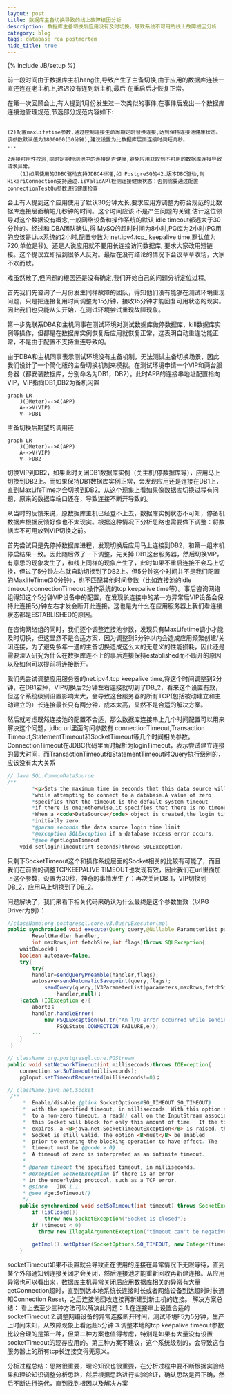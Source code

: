 ```yaml
---
layout: post
title: 数据库主备切换导致的线上故障根因分析
description: 数据库主备切换后应用没有及时切换，导致系统不可用的线上故障根因分析
category: blog
tags: database rca postmortem
hide_title: true
---
```

{% include JB/setup %}
      

前一段时间由于数据库主机hang住,导致产生了主备切换,由于应用的数据库连接一直还连在老主机上,迟迟没有连到新主机,最后  在重启后才恢复正常。      

在第一次回顾会上,有人提到1月份发生过一次类似的事件,在事件后发出一个数据库连接池管理规范,节选部分规范内容如下:

```
       
(2)配置maxLifetime参数,通过控制连接生命周期定时替换连接,达到保持连接池健康状态。该参数默认值为1800000(30分钟),建议设置为比数据库层面连接时间短几秒。                                                             
...

2连接可用性校验,同时定期检测池中的连接是否健康,避免应用获取到不可用的数据库连接导致请求异常。  
    (1)如果使用的JDBC驱动支持JDBC4标准,如 PostgreSQ的42.版本DBC驱动,则 HikariConnection支持通过.isValidAPl检测连接健康状态：否则需要通过配置 connectionTestQu参数进行健康检查
```

会上有人提到这个应用使用了默认30分钟太长,要求应用方调整为符合规范的比数据库连接层面稍短几秒钟的时间。这个时间应该 不是产生问题的关键,估计这位领导对这个数据没有概念,一般网络设备和操作系统的默认 idle timeout都远大于30分钟的。经过和 DBA团队确认,得 MySQ的超时时间为8小时,PG库为2小时(PG用的应该是Liux系统的2小时,配置参数为  net.ipv4.tcp_ keepalive time,默认值为720,单位是秒)。还是人说应用就不要用长连接访问数据库, 要求大家改用短链接。这个提议立即招到很多人反对。最后在没有结论的情况下会议草草收场，大家不欢而散。

戏虽然散了,但问题的根因还是没有确定,我们开始自己的问题分析定位过程。

首先我们先咨询了一月份发生同样故障的团队，得知他们没有能够在测试环境重现问题，只是把连接复用时间调整为15分钟，接收15分钟才能回复可用状态的现实。因此我们也只能从头开始，在测试环境尝试重现故障现象。

第一步先联系DBA和主机同事在测试环境对测试数据库做停数据库，kill数据库实例等操作，但都是在数据库实例恢复后应用就恢复正常，这表明自动重连功能正常，不是由于配置不支持重连导致的。

由于DBA和主机同事表示测试环境没有主备机制，无法测试主备切换场景，因此我们设计了一个简化版的主备切换机制来模拟。在测试环境申请一个VIP和两台服务器（都安装数据库，分别命名为DB1，DB2）。此时APP的连接串地址配置指向VIP，VIP指向DB1,DB2为备机闲置

```mermaid
graph LR
    J(JMeter)-->A(APP)
    A-->V(VIP)
    V-->DB1
```

主备切换后期望的调用链

```mermaid
graph LR
    J(JMeter)-->A(APP)
    A-->V(VIP)
    V-->DB2
```

切换VIP到DB2，如果此时关闭DB1数据库实例（关主机/停数据库等），应用马上切换到DB2上。而如果保持DB1数据库实例正常，会发现应用还是连接在DB1上，直到MaxLifeTime才会切换到DB2。从这个现象上看如果像数据库切换过程有问题，原来的数据库端口还在，导致连接不断开导致的。

从当时的反馈来说，原数据库主机已经登不上去，数据库实例状态不可知，停备机数据库根据反馈好像也不太现实。根据这种情况下分析思路也需要做下调整：将数据库不可用放到VIP切换之前。

首先尝试只是先停掉数据库进程，发现切换后应用马上连接到DB2，和第一组本机停启结果一致。因此随后做了一下调整，先关掉
DB1这台服务器，然后切换VIP，有意思的现象发生了，和线上同样的现象产生了，此时如果不重启连接不会马上切换，但过了5分钟左右就自动切换到了DB2上。但5分钟这个时间并不是我们配置的MaxlifeTime(30分钟），也不匹配其他时间参数（比如连接池的idle timeout,connectionTimeout,操作系统的tcp keepalive time等）。事后咨询网络组得知这个5分钟VIP设备中的配置，在发现长连接中的某一方异常后VIP设备会保持此连接5分钟左右才发会断开此连接。这也是为什么在应用服务器上我们看连接状态都是ESTABLISHED的原因。

在咨询网络组的同时，我们逐个调整连接池参数，发现只有MaxLifetime调小才能及时切换，但这显然不是合适方案，因为调整到5分钟以内会造成应用频繁创建/关闭连接，为了避免多年一遇的主备切换造成这么大的无意义的性能损耗，因此还是需要深入研究为什么在数据库连不上的事后连接保持established而不断开的原因以及如何可以提前将连接断开。

我们先尝试调整应用服务器的net.ipv4.tcp keepalive time,将这个时间调整到2分钟，在DB1宕掉，VIP切换后2分钟左右连接就切到了DB_2，看来这个设置有效，但这个系统级别设置影响太大，会导致这台服务器的所有TCP(包括被动建立和主动建立的）长连接最长只有两分钟，成本太高，显然不是合适的解决方案。

然后就考虑既然连接池的配置不合适，那么数据库连接串上几个时间配置可以用来解决这个问题，jdbc url里面时间参数有
connectionTimeout,Transaction Timeout,StatementTimeout和SocketTimeout等几个时间相关参数。ConnectionTimeout在JDBC代码里面时解析为loginTimeout，表示尝试建立连接的最大时间，而TransactionTimeout和StatementTimeout时Query执行级别的，应该没有太大关系

```java
// Java.SQL.CommonDataSource
/**
        *<p>Sets the maximum time in seconds that this data source will wait
        *while attempting to connect to a database.A value of zero
        *specifies that the timeout is the default system timeout
        *if there is one;otherwise,it specifies that there is no timeout.
        *When a <code>DataSource</code> object is created,the login timeout is
        *initially zero.
        *@param seconds the data source login time limit
        *@exception SQLException if a database access error occurs.
        *@see #getLoginTimeout
    void setloginTimeout(int seconds)throws SQLException;
```

只剩下SocketTimeout这个和操作系统层面的Socket相关的比较有可能了，而且我们在前面的调整TCPKEEPALIVE TIMEOUT也发现有效，因此我们在url里面加上这个参数，设置为30秒，神奇的事情发生了：再次关闭DB_1，VIP切换到DB_2，应用马上切换到了DB_2.

问题解决了，我们来看下相关代码来确认为什么最终是这个参数生效（以PG Driver为例）：

```java
//className:org.postgresql.core.v3.QueryExecutorlmpl
public synchronized void execute(Query query,@Nullable Parameterlist parameters,
        ResultHandler handler,
        int maxRows,int fetchSize,int flags)throws SQLException{
    waitOnLock0；
    boolean autosave=false;
    try{
        try{
        handler=sendQueryPreamble(handler,flags);
        autosave=sendAutomaticSavepoint(query,flags);
            sendQuery(query,(V3ParameterList)parameters,maxRows,fetchSize,flags,
                handler,null)；
    }catch (IOException e){
        abort0；
        handler.handleError(
            new PSQLException(GT.tr("An l/O error occurred while sending to the backend."),
                PSQLState.CONNECTION FAILURE,e));
        ...
    }
 }
```

```java
// className org.postgresql.core.PGStream
public void setNetworkTimeout(int milliseconds)throws IOException{
    connection.setSoTimeout(milliseconds);
    pglnput.setTimeoutRequested(milliseconds!=0)；
```

```java
// className:java.net.Socket
 /**
     *  Enable/disable {@link SocketOptions#SO_TIMEOUT SO_TIMEOUT}
     *  with the specified timeout, in milliseconds. With this option set
     *  to a non-zero timeout, a read() call on the InputStream associated with
     *  this Socket will block for only this amount of time.  If the timeout
     *  expires, a <B>java.net.SocketTimeoutException</B> is raised, though the
     *  Socket is still valid. The option <B>must</B> be enabled
     *  prior to entering the blocking operation to have effect. The
     *  timeout must be {@code > 0}.
     *  A timeout of zero is interpreted as an infinite timeout.
     *
     * @param timeout the specified timeout, in milliseconds.
     * @exception SocketException if there is an error
     * in the underlying protocol, such as a TCP error.
     * @since   JDK 1.1
     * @see #getSoTimeout()
     */
    public synchronized void setSoTimeout(int timeout) throws SocketException {
        if (isClosed())
            throw new SocketException("Socket is closed");
        if (timeout < 0)
          throw new IllegalArgumentException("timeout can't be negative");

        getImpl().setOption(SocketOptions.SO_TIMEOUT, new Integer(timeout));
    }
```

socketTimeout如果不设置就会导致正在使用的连接在异常情况下无限等待，直到某个外部通知到连接关闭才会关闭，然后连接池才能重新回收再新建连接。从应用异常也可以看出来，数据库主机异常关闭后应用数据库相关的异常有大量getConnection超时，直到到达本地系统长连接时长或者网络设备到达超时时长通知Connection Reset，之后连接池回收连接再新建到新主机的连接。
解决方案总结：
看上去至少三种方法可以解决此问题：
    1.在连接串上设置合适的socketTimeout
    2.调整网络设备的异常连接断开时间，测试环境F5为5分钟，生产上时间未知，从故障现象上看远超5分钟
    3.调整本地的tcp keepalive timeout参数
比较合理的是第一种，但第二种方案也值得考虑，特别是如果有大量没有设置socketTimeout的现存应用的。第三种方案不建议，这个系统级别的，会导致这台服务器上的所有tcp长连接变得无意义。

分析过程总结：思路很重要，理论知识也很重要，在分析过程中要不断根据实验结果和理论知识调整分析思路，然后根据思路进行实验验证，确认思路是否正确，然后不断进行迭代，直到找到根因以及解决方案


                                            
